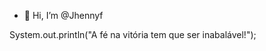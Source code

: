 - 👋 Hi, I’m @Jhennyf

System.out.println("A fé na vitória tem que ser inabalável!");
<!---
Jhennyf/Jhennyf is a ✨ special ✨ repository because its `README.md` (this file) appears on your GitHub profile.
You can click the Preview link to take a look at your changes.
--->
